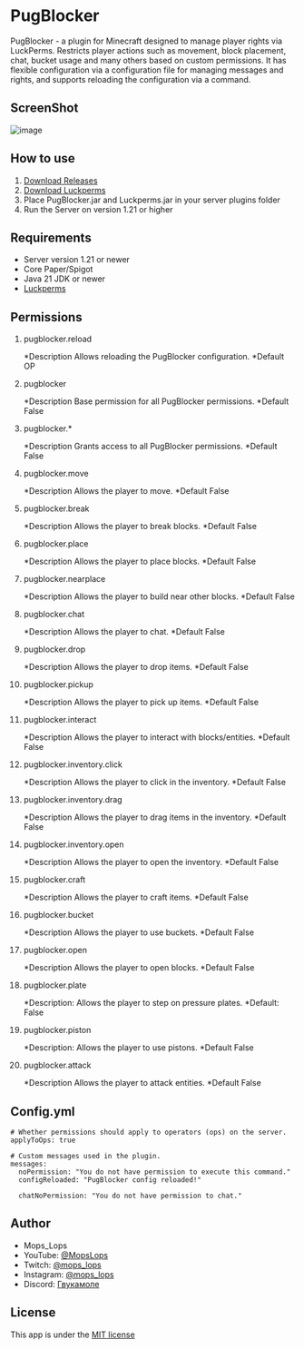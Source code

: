 # PugBlocker
PugBlocker - a plugin for Minecraft designed to manage player rights via LuckPerms. Restricts player actions such as movement, block placement, chat, bucket usage and many others based on custom permissions. It has flexible configuration via a configuration file for managing messages and rights, and supports reloading the configuration via a command.

## ScreenShot
![image](https://i.imgur.com/b2rhJXH.png,"screenshot")

## How to use
1. [Download Releases]()
2. [Download Luckperms](https://luckperms.net/download)
3. Place PugBlocker.jar and Luckperms.jar in your server plugins folder
4. Run the Server on version 1.21 or higher

## Requirements
* Server version 1.21 or newer
* Core Paper/Spigot
* Java 21 JDK or newer
* [Luckperms](https://luckperms.net/download)

## Permissions
1. pugblocker.reload

   *Description Allows reloading the PugBlocker configuration.
   *Default OP

2. pugblocker

   *Description Base permission for all PugBlocker permissions.
   *Default False

3. pugblocker.*

   *Description Grants access to all PugBlocker permissions.
   *Default False

4. pugblocker.move

   *Description Allows the player to move.
   *Default False

5. pugblocker.break

   *Description Allows the player to break blocks.
   *Default False

6. pugblocker.place

   *Description Allows the player to place blocks.
   *Default False

7. pugblocker.nearplace

   *Description Allows the player to build near other blocks.
   *Default False

8. pugblocker.chat

   *Description Allows the player to chat.
   *Default False

9. pugblocker.drop

   *Description Allows the player to drop items.
   *Default False

10. pugblocker.pickup

    *Description Allows the player to pick up items.
    *Default False

11. pugblocker.interact

    *Description Allows the player to interact with blocks/entities.
    *Default False

12. pugblocker.inventory.click

    *Description Allows the player to click in the inventory.
    *Default False

13. pugblocker.inventory.drag

    *Description Allows the player to drag items in the inventory.
    *Default False

14. pugblocker.inventory.open

    *Description Allows the player to open the inventory.
    *Default False

15. pugblocker.craft

    *Description Allows the player to craft items.
    *Default False

16. pugblocker.bucket

    *Description Allows the player to use buckets.
    *Default False

17. pugblocker.open

    *Description Allows the player to open blocks.
    *Default False

18. pugblocker.plate

    *Description: Allows the player to step on pressure plates.
    *Default: False

19. pugblocker.piston

    *Description: Allows the player to use pistons.
    *Default False

20. pugblocker.attack

    *Description Allows the player to attack entities.
    *Default False

## Config.yml
```
# Whether permissions should apply to operators (ops) on the server.
applyToOps: true

# Custom messages used in the plugin.
messages:
  noPermission: "You do not have permission to execute this command."
  configReloaded: "PugBlocker config reloaded!"

  chatNoPermission: "You do not have permission to chat."
```


## Author
* Mops_Lops
* YouTube: [@MopsLops](https://www.youtube.com/channel/UCvpPkpVh0ocwRMfpy5pEaPw)
* Twitch: [@mops_lops](https://www.twitch.tv/mops_lops)
* Instagram: [@mops_lops](https://www.instagram.com/mops_lops/)
* Discord: [Гвукамоле](https://discord.com/invite/PRvBJRt)
 
## License
This app is under the [MIT license](https://github.com/MopsLops/PugBlocker/blob/main/LICENSE)
